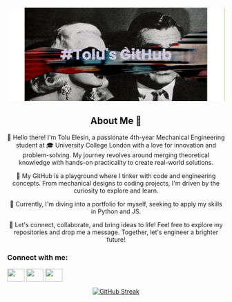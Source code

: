 ![image](https://github.com/toluelesin/toluelesin/blob/main/banner.png)

<h2 align = "center"> 
About Me 👋
</h2>
<p align ="center"> 
👋 Hello there! I'm Tolu Elesin, a passionate 4th-year Mechanical Engineering student at 🎓 University College London with a love for innovation and problem-solving. My journey revolves around merging theoretical knowledge with hands-on practicality to create real-world solutions.
<p align ="center"> 
🔧 My GitHub is a playground where I tinker with code and engineering concepts. From mechanical designs to coding projects, I'm driven by the curiosity to explore and learn.
<p align ="center"> 
🚀 Currently, I'm diving into a portfolio for myself, seeking to apply my skills in Python and JS.
<p align ="center"> 
🌟 Let's connect, collaborate, and bring ideas to life! Feel free to explore my repositories and drop me a message. Together, let's engineer a brighter future!

<h3 align="left">Connect with me:</h3>
<p align="left">
<a href="https://www.linkedin.com/in/toluelesin150602/" target="blank"><img align="center" src="https://cdn.jsdelivr.net/npm/simple-icons@3.0.1/icons/linkedin.svg" alt="" height="30" width="40" /></a>
<a href="https://www.instagram.com/tolu.elesin/" target="blank"><img align="center" src="https://cdn.jsdelivr.net/npm/simple-icons@3.0.1/icons/instagram.svg" alt="" height="30" width="40" /></a>
<a href="your link" target="blank"><img align="center" src="https://cdn.jsdelivr.net/npm/simple-icons@3.0.1/icons/youtube.svg" alt="" height="30" width="40" /></a>
</p>
<p align="center">
  <a href="https://git.io/streak-stats"><img src="https://github-readme-streak-stats.herokuapp.com?user=toluelesin&theme=dark&hide_border=true" alt="GitHub Streak" />
  </a>
</p>
<!--
**toluelesin/toluelesin** is a ✨ _special_ ✨ repository because its `README.md` (this file) appears on your GitHub profile.

Here are some ideas to get you started:

- 🔭 I’m currently working on ...
- 🌱 I’m currently learning ...
- 👯 I’m looking to collaborate on ...
- 🤔 I’m looking for help with ...
- 💬 Ask me about ...
- 📫 How to reach me: ...
- 😄 Pronouns: ...
- ⚡ Fun fact: ...
-->
